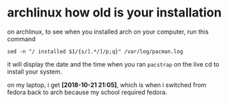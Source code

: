 # archlinux how old is your installation

on archlinux, to see when you installed arch on your computer, run this command

`sed -n "/ installed $1/{s/].*/]/p;q}" /var/log/pacman.log`

it will display the date and the time when you ran `pacstrap` on the live cd to install your system.

on my laptop, i get **[2018-10-21 21:05]**, which is when i switched from fedora back to arch because my school required fedora.
